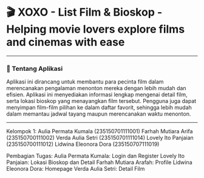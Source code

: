# 🎬 XOXO - List Film & Bioskop - Helping movie lovers explore films and cinemas with ease

***

### 📌 Tentang Aplikasi 
Aplikasi ini dirancang untuk membantu para pecinta film dalam merencanakan pengalaman menonton mereka dengan lebih mudah dan efisien. Aplikasi ini menyediakan informasi lengkap mengenai detail film, serta lokasi bioskop yang menayangkan film tersebut. Pengguna juga dapat menyimpan film-film pilihan ke dalam daftar favorit, sehingga lebih mudah dalam memantau jadwal tayang maupun merencanakan waktu menonton.

***

Kelompok 1:
Aulia Permata Kumala (235150701111001)
Farhah Mutiara Arifa (235150700111002)
Verda Aulia Setri (235150701111014)
Lovely Ito Panjaian (235150700111012)
Lidwina Eleonora Dora (235150707111019)

Pembagian Tugas:
Aulia Permata Kumala: Login dan Register
Lovely Ito Panjaian:  Lokasi Bioskop dan Detail
Farhah Mutiara Arafah: Profile
Lidwina Eleonora Dora: Homepage
Verda Aulia Setri: Detail Film
